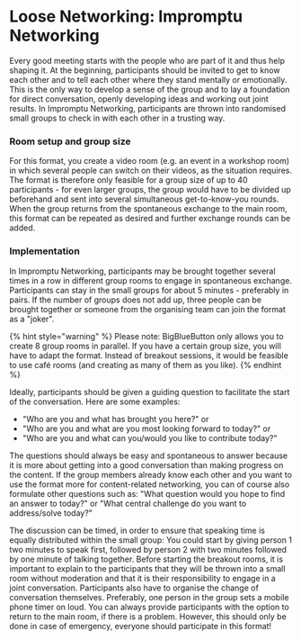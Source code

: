 # Loose Networking: Impromptu Networking

Every good meeting starts with the people who are part of it and thus help shaping it. At the beginning, participants should be invited to get to know each other and to tell each other where they stand mentally or emotionally. This is the only way to develop a sense of the group and to lay a foundation for direct conversation, openly developing ideas and working out joint results. In Impromptu Networking, participants are thrown into randomised small groups to check in with each other in a trusting way.

### Room setup and group size

For this format, you create a video room \(e.g. an event in a workshop room\) in which several people can switch on their videos, as the situation requires. The format is therefore only feasible for a group size of up to 40 participants - for even larger groups, the group would have to be divided up beforehand and sent into several simultaneous get-to-know-you rounds. When the group returns from the spontaneous exchange to the main room, this format can be repeated as desired and further exchange rounds can be added.

### Implementation

In Impromptu Networking, participants may be brought together several times in a row in different group rooms to engage in spontaneous exchange. Participants can stay in the small groups for about 5 minutes - preferably in pairs. If the number of groups does not add up, three people can be brought together or someone from the organising team can join the format as a "joker".

{% hint style="warning" %}
Please note: BigBlueButton only allows you to create 8 group rooms in parallel. If you have a certain group size, you will have to adapt the format. Instead of breakout sessions, it would be feasible to use café rooms \(and creating as many of them as you like\).
{% endhint %}

Ideally, participants should be given a guiding question to facilitate the start of the conversation. Here are some examples:

* "Who are you and what has brought you here?" or
* "Who are you and what are you most looking forward to today?" or
* "Who are you and what can you/would you like to contribute today?"

The questions should always be easy and spontaneous to answer because it is more about getting into a good conversation than making progress on the content. If the group members already know each other and you want to use the format more for content-related networking, you can of course also formulate other questions such as: "What question would you hope to find an answer to today?" or "What central challenge do you want to address/solve today?"

The discussion can be timed, in order to ensure that speaking time is equally distributed within the small group: You could start by giving person 1 two minutes to speak first, followed by person 2 with two minutes followed by one minute of talking together. Before starting the breakout rooms, it is important to explain to the participants that they will be thrown into a small room without moderation and that it is their responsibility to engage in a joint conversation. Participants also have to organise the change of conversation themselves. Preferably, one person in the group sets a mobile phone timer on loud. You can always provide participants with the option to return to the main room, if there is a problem. However, this should only be done in case of emergency, everyone should participate in this format!

